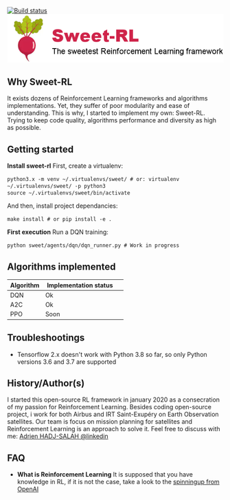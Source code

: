 
[![Build status](https://travis-ci.com/Hadjubuntu/sweet-rl.svg?branch=master)](https://travis-ci.com/Hadjubuntu/sweet-rl)<br />
![Sweet-RL](https://raw.githubusercontent.com/Hadjubuntu/sweet-rl/develop/misc/logo.png)

## Why Sweet-RL
 
It exists dozens of Reinforcement Learning frameworks and algorithms implementations.
Yet, they suffer of poor modularity and ease of understanding. This is why, I started to implement my own: Sweet-RL.
Trying to keep code quality, algorithms performance and diversity as high as possible.

## Getting started

**Install sweet-rl**
First, create a virtualenv:  
```
python3.x -m venv ~/.virtualenvs/sweet/ # or: virtualenv ~/.virtualenvs/sweet/ -p python3
source ~/.virtualenvs/sweet/bin/activate
```
And then, install project dependancies:  
```
make install # or pip install -e .
```

**First execution**
Run a DQN training:  
```
python sweet/agents/dqn/dqn_runner.py # Work in progress
```

## Algorithms implemented

| Algorithm     | Implementation status |               |
| ------------- | -------------         | ------------- |
| DQN           | Ok                    |               |
| A2C           | Ok                    |               |
| PPO           | Soon                  |               |

## Troubleshootings

* Tensorflow 2.x doesn't work with Python 3.8 so far, so only Python versions 3.6 and 3.7 are supported

## History/Author(s)

I started this open-source RL framework in january 2020 as a consecration of my passion for Reinforcement Learning.
Besides coding open-source project, i work for both Airbus and IRT Saint-Exupéry on Earth Observation satellites. Our team is focus on mission planning for satellites and Reinforcement Learning is an approach to solve it. Feel free to discuss with me: [Adrien HADJ-SALAH @linkedin](https://www.linkedin.com/in/adrien-hadj-salah-1b119462/)

## FAQ

* **What is Reinforcement Learning**
It is supposed that you have knowledge in RL, if it is not the case, take a look to the [spinningup from OpenAI](https://spinningup.openai.com/en/latest/)